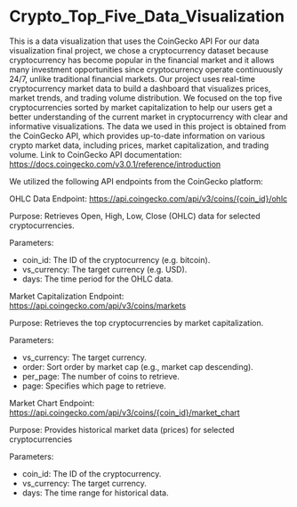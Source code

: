 # Crypto_Top_Five_Data_Visualization
This is a data visualization that uses the CoinGecko API
For our data visualization final project, we chose a cryptocurrency dataset because cryptocurrency has become popular in the financial market and it allows many investment opportunities since cryptocurrency operate continuously 24/7, unlike traditional financial markets. Our project uses real-time cryptocurrency market data to build a dashboard that visualizes prices, market trends, and trading volume distribution. We focused on the top five cryptocurrencies sorted by market capitalization to help our users get a better understanding of the current market in cryptocurrency with clear and informative visualizations.
The data we used in this project is obtained from the CoinGecko API, which provides up-to-date information on various crypto market data, including prices, market capitalization, and trading volume.
Link to CoinGecko API documentation: https://docs.coingecko.com/v3.0.1/reference/introduction

We utilized the following API endpoints from the CoinGecko platform:

OHLC Data Endpoint:
https://api.coingecko.com/api/v3/coins/{coin_id}/ohlc

Purpose: Retrieves Open, High, Low, Close (OHLC) data for selected cryptocurrencies.

Parameters:
- coin_id: The ID of the cryptocurrency (e.g. bitcoin).
- vs_currency: The target currency (e.g. USD).
- days: The time period for the OHLC data.

Market Capitalization Endpoint:
https://api.coingecko.com/api/v3/coins/markets 

Purpose: Retrieves the top cryptocurrencies by market capitalization.

Parameters:
- vs_currency: The target currency.
- order: Sort order by market cap (e.g., market cap descending).
- per_page: The number of coins to retrieve.
- page: Specifies which page to retrieve.

Market Chart Endpoint:
https://api.coingecko.com/api/v3/coins/{coin_id}/market_chart

Purpose: Provides historical market data (prices) for selected cryptocurrencies

Parameters:
- coin_id: The ID of the cryptocurrency.
- vs_currency: The target currency.
- days: The time range for historical data.
